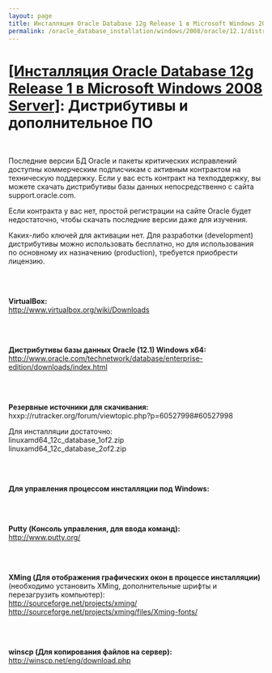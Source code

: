 ```yaml
---
layout: page
title: Инсталляция Oracle Database 12g Release 1 в Microsoft Windows 2008 Server
permalink: /oracle_database_installation/windows/2008/oracle/12.1/distrib/
---
```


# <a href="/oracle_database_installation/windows/2008/oracle/12.1/">[Инсталляция Oracle Database 12g Release 1 в Microsoft Windows 2008 Server]</a>: Дистрибутивы и дополнительное ПО

<br/>

Последние версии БД Oracle и пакеты критических исправлений доступны коммерческим подписчикам  с активным контрактом на техническую поддержку. Если у вас есть контракт на техподдержку, вы можете скачать дистрибутивы базы данных непосредственно с сайта support.oracle.com.

Если контракта у вас нет, простой регистрации на сайте Oracle будет недостаточно, чтобы скачать последние версии даже для изучения.

Каких-либо ключей для активации нет. Для разработки (development) дистрибутивы можно использовать бесплатно, но для использования по основному их назначению (production), требуется приобрести лицензию.

<br/><br/>

<strong>VirtualBox:</strong><br/>
http://www.virtualbox.org/wiki/Downloads


<br/><br/>

<strong>Дистрибутивы базы данных Oracle (12.1) Windows x64:</strong><br/>
http://www.oracle.com/technetwork/database/enterprise-edition/downloads/index.html

<br/><br/>

<strong>Резервные источники для скачивания:</strong><br/>
hxxp://rutracker.org/forum/viewtopic.php?p=60527998#60527998
<br/>

Для инсталляции достаточно:<br/>
linuxamd64_12c_database_1of2.zip<br/>
linuxamd64_12c_database_2of2.zip


<br/><br/>

<strong>Для управления процессом инсталляции под Windows:</strong>

<br/><br/>

<strong>Putty (Консоль управления, для ввода команд):</strong><br/>
http://www.putty.org/

<br/><br/>

<strong>XMing (Для отображения графических окон в процессе инсталляции)</strong> (необходимо установить XMing, дополнительные шрифты и перезагрузить компьютер):<br/>
http://sourceforge.net/projects/xming/<br/>
http://sourceforge.net/projects/xming/files/Xming-fonts/

<br/><br/>

<strong>winscp (Для копирования файлов на сервер):</strong><br/>
http://winscp.net/eng/download.php
